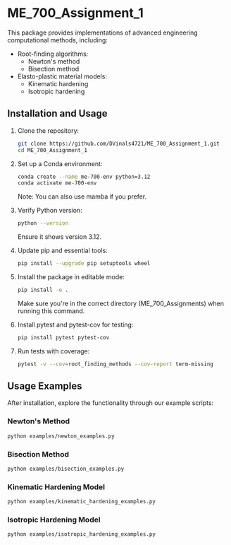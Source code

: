 # ME_700_Assignment_1

This package provides implementations of advanced engineering computational methods, including:

- Root-finding algorithms:
  - Newton's method
  - Bisection method
- Elasto-plastic material models:
  - Kinematic hardening
  - Isotropic hardening

## Installation and Usage


1. Clone the repository:

   ```bash
   git clone https://github.com/DVinals4721/ME_700_Assignment_1.git
   cd ME_700_Assignment_1
   ```

2. Set up a Conda environment:

   ```bash
   conda create --name me-700-env python=3.12
   conda activate me-700-env
   ```

   Note: You can also use mamba if you prefer.

3. Verify Python version:

   ```bash
   python --version
   ```

   Ensure it shows version 3.12.

4. Update pip and essential tools:

   ```bash
   pip install --upgrade pip setuptools wheel
   ```

5. Install the package in editable mode:

   ```bash
   pip install -e .
   ```

   Make sure you're in the correct directory (ME_700_Assignments) when running this command.

6. Install pytest and pytest-cov for testing:

   ```bash
   pip install pytest pytest-cov
   ```

7. Run tests with coverage:

   ```bash
   pytest -v --cov=root_finding_methods --cov-report term-missing
   ```

## Usage Examples

After installation, explore the functionality through our example scripts:

### Newton's Method

```bash
python examples/newton_examples.py
```

### Bisection Method

```bash
python examples/bisection_examples.py
```

### Kinematic Hardening Model

```bash
python examples/kinematic_hardening_examples.py
```

### Isotropic Hardening Model

```bash
python examples/isotropic_hardening_examples.py
```



